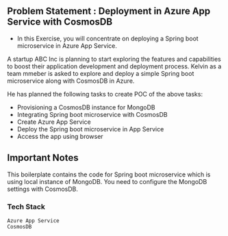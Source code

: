 ## Problem Statement : Deployment in Azure App Service with CosmosDB

* In this Exercise, you will concentrate on deploying a Spring boot microservice in Azure App Service.

A startup ABC Inc is planning to start exploring the features and capabilities to boost their application development and deployment process. Kelvin as a team mmeber is asked to explore and deploy a simple Spring boot microservice along with CosmosDB in Azure.

He has planned the following tasks to create POC of the above tasks:

- Provisioning a CosmosDB instance for MongoDB
- Integrating Spring boot microservice with CosmosDB
- Create Azure App Service
- Deploy the Spring boot microservice in App Service
- Access the app using browser

## Important Notes

This boilerplate contains the code for Spring boot microservice which is using local instance of MongoDB. You need to configure the MongoDB settings with CosmosDB.


### Tech Stack

    Azure App Service
    CosmosDB
